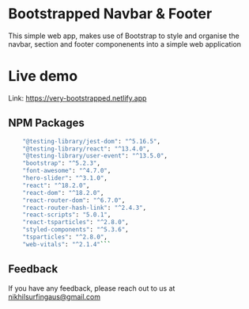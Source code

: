 
# Bootstrapped Navbar & Footer


This simple web app, makes use of Bootstrap to style and organise the navbar, 
section and footer componenents into a simple web application


# Live demo

Link: 
https://very-bootstrapped.netlify.app

## NPM Packages

```bash
    "@testing-library/jest-dom": "^5.16.5",
    "@testing-library/react": "^13.4.0",
    "@testing-library/user-event": "^13.5.0",
    "bootstrap": "^5.2.3",
    "font-awesome": "^4.7.0",
    "hero-slider": "^3.1.0",
    "react": "^18.2.0",
    "react-dom": "^18.2.0",
    "react-router-dom": "^6.7.0",
    "react-router-hash-link": "^2.4.3",
    "react-scripts": "5.0.1",
    "react-tsparticles": "^2.8.0",
    "styled-components": "^5.3.6",
    "tsparticles": "^2.8.0",
    "web-vitals": "^2.1.4"```
```
## Feedback

If you have any feedback, please reach out to us at nikhilsurfingaus@gmail.com

